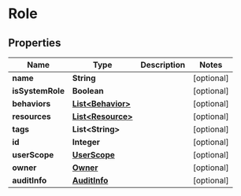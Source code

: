 
# Role

## Properties
Name | Type | Description | Notes
------------ | ------------- | ------------- | -------------
**name** | **String** |  |  [optional]
**isSystemRole** | **Boolean** |  |  [optional]
**behaviors** | [**List&lt;Behavior&gt;**](Behavior.md) |  |  [optional]
**resources** | [**List&lt;Resource&gt;**](Resource.md) |  |  [optional]
**tags** | **List&lt;String&gt;** |  |  [optional]
**id** | **Integer** |  |  [optional]
**userScope** | [**UserScope**](UserScope.md) |  |  [optional]
**owner** | [**Owner**](Owner.md) |  |  [optional]
**auditInfo** | [**AuditInfo**](AuditInfo.md) |  |  [optional]



